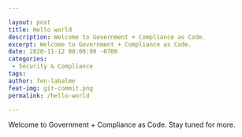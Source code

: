 ```yaml
---

layout: post
title: Hello world
description: Welcome to Government + Compliance as Code.
excerpt: Welcome to Government + Compliance as Code.
date: 2020-11-12 08:00:00 -0700
categories:
 - Security & Compliance
tags: 
author: fen-labalme
feat-img: git-commit.png
permalink: /hello-world

---
```


Welcome to Government + Compliance as Code. Stay tuned for more.